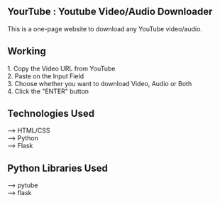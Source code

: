 <h2>YourTube : Youtube Video/Audio Downloader</h2>
This is a one-page website to download any YouTube video/audio.
<h2>Working</h2>
1. Copy the Video URL from YouTube<br>
2. Paste on the Input Field<br>
3. Choose whether you want to download Video, Audio or Both<br>
4. Click the "ENTER" button
<h2>Technologies Used</h2>
--> HTML/CSS<br>
--> Python<br>
--> Flask
<h2>Python Libraries Used</h2>
--> pytube<br>
--> flask
